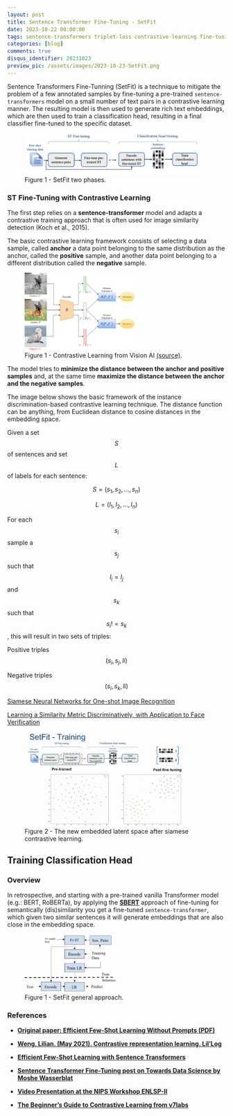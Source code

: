 ```yaml
---
layout: post
title: Sentence Transformer Fine-Tuning - SetFit
date: 2023-10-22 00:00:00
tags: sentence-transformers triplet-loss contrastive-learning fine-tuning
categories: [blog]
comments: true
disqus_identifier: 20231023
preview_pic: /assets/images/2023-10-23-SetFit.png
---
```



Sentence Transformers Fine-Tunning (SetFit) is a technique to mitigate the problem of a few annotated samples by fine-tuning a pre-trained `sentence-transformers` model on a small number of text pairs in a contrastive learning manner. The resulting model is then used to generate rich text embeddings, which are then used to train a classification head, resulting in a final classifier fine-tuned to the specific dataset.


<figure>
  <img style="width: 95%; height: 50%" src="/assets/images/2023-10-23-SetFit-2-phases.png">
  <figcaption>Figure 1 - SetFit two phases.</figcaption>
</figure>



### __ST Fine-Tuning with Contrastive Learning__

The first step relies on a __sentence-transformer__ model and adapts a contrastive training approach that is often used for image similarity detection (Koch et al., 2015).

The basic contrastive learning framework consists of selecting a data sample, called __anchor__ a data point belonging to the same distribution as the anchor, called the __positive__ sample, and another data point belonging to a different distribution called the __negative__ sample.

<figure>
  <img style="width: 60%; height: 50%" src="/assets/images/2023-10-23-SetFit-constrative-learning.png">
  <figcaption>Figure 1 - Contrastive Learning from Vision AI <a href="https://www.v7labs.com/blog/contrastive-learning-guide#h1">(source)</a>.</figcaption>
</figure>

The model tries to __minimize the distance between the anchor and positive samples__ and, at the same time __maximize the distance between the anchor and the negative samples__.

The image below shows the basic framework of the instance discrimination-based contrastive learning technique. The distance function can be anything, from Euclidean distance to cosine distances in the embedding space.


Given a set $$S$$ of sentences and set $$L$$ of labels for each sentence:

$$S = (s_{1} , s_{2}, \ldots, s_{n})$$ 

$$L = (l_{1} , l_{2}, \ldots, l_{n})$$ 

For each $$s_{i}$$ sample a $$s_{j}$$ such that $$l_{i} = l_{j}$$ and  $$s_{k}$$ such that $$s_{i} != s_{k}$$, this will result in two sets of triples:

Positive triples $$(s_{i}, s_{j}, l{i})$$ 

Negative triples $$(s_{i}, s_{k}, l{i})$$ 





[Siamese Neural Networks for One-shot Image Recognition](https://www.cs.cmu.edu/~rsalakhu/papers/oneshot1.pdf)

[Learning a Similarity Metric Discriminatively, with Application to Face Verification](http://yann.lecun.com/exdb/publis/pdf/chopra-05.pdf)



<!--
For each class label $$c \in C$$, we generate a set of positive and negative triples:

$$T_{p}^{c} = {(x_{i},x_{j}, 1)}$$

$$T_{n}^{c} = {(x_{i} , x_{j} , 0)}$$

where $$x_{i}$$ and $$x_{j}$$ are pairs of randomly chosen sentences from the same class $$c$$, i.e $$(y_{i} = y_{j} = c)$$

$$x_{i}$$: sentences from class $$c$$

$$x_{j}$$: are randomly chosen sentences from different classes such that $$(y_{i} = c, y_{j} \neq c)$$. 

The contrastive fine tuning data set $$T$$ is produced by concatenating the positive and negative triplets across all class labels:

$$T = { (T_{p}^{0},T{n}^{0}), (T_{p}^{1},T{n}^{1}), \ldots, (T_{p}^{|C|}, T_{n}^{|C|}) }$$ 

$$ \vert C \vert $$ is the number of class labels

$$ \vert T \vert = 2R \vert C \vert $$ 

is the number of pairs in $$T$$ and $$R$$ is a hyperparameter. 


<figure>
  <img style="width: 95%; height: 50%" src="/assets/images/2023-10-23-SetFit-phase-1.png">
  <figcaption>Figure 1 - SetFit two phases.</figcaption>
</figure>

-->

<figure>
  <img style="width: 95%; height: 50%" src="/assets/images/2023-10-23-SetFit-phase-2.png">
  <figcaption>Figure 2 - The new embedded latent space after siamese contrastive learning.</figcaption>
</figure>





## __Training Classification Head__



<!--
SETFIT is based on Sentence Transformers (Reimers and Gurevych, 2019) which are modifications of pre-trained transformer models that use Siamese and Triplet network structures to derive se- mantically meaningful sentence embeddings. The goal of these models is to minimize the distance be- tween pairs of semantically similar sentences and maximize the distance between sentence pairs that are semantically distant.


SETFIT uses a two-step training approach in which we first fine-tune an ST and then train a classifier head. In the first step, an ST is fine-tuned on the input data in a contrastive, Siamese manner on sentence pairs. In the second step, a text classifica- tion head is trained using the encoded training data generated by the fine-tuned ST from the first step.
-->



<!--
	Contrastive Learning in PyTorch - Part 1: Introduction https://www.youtube.com/watch?v=u-X_nZRsn5M
-->






### __Overview__

In retrospective, and starting with a pre-trained vanilla Transformer model (e.g.: BERT, RoBERTa), by applying the __[SBERT](blog/2023/10/22/SentenceTransformers)__ approach of fine-tuning for semantically (dis)similarity you get a fine-tuned `sentence-transformer`, which given two similar sentences it will generate embeddings that are also close in the embedding space.


<figure>
  <img style="width: 50%; height: 50%" src="/assets/images/2023-10-23-SetFit.png">
  <figcaption>Figure 1 - SetFit general approach.</figcaption>
</figure>









### __References__

- __[Original paper: Efficient Few-Shot Learning Without Prompts (PDF)](https://neurips2022-enlsp.github.io/papers/paper_17.pdf)__

- __[Weng, Lilian. (May 2021). Contrastive representation learning. Lil’Log](https://lilianweng.github.io/posts/2021-05-31-contrastive/)__

- __[Efficient Few-Shot Learning with Sentence Transformers](https://www.youtube.com/watch?v=8h27lV8v8BU&t=1405s)__

- __[Sentence Transformer Fine-Tuning post on Towards Data Science by Moshe Wasserblat](https://towardsdatascience.com/sentence-transformer-fine-tuning-setfit-outperforms-gpt-3-on-few-shot-text-classification-while-d9a3788f0b4e)__

- __[Video Presentation at the NIPS Workshop ENLSP-II](https://nips.cc/virtual/2022/59465)__

- __[The Beginner’s Guide to Contrastive Learning from v7labs](https://www.v7labs.com/blog/contrastive-learning-guide)__
